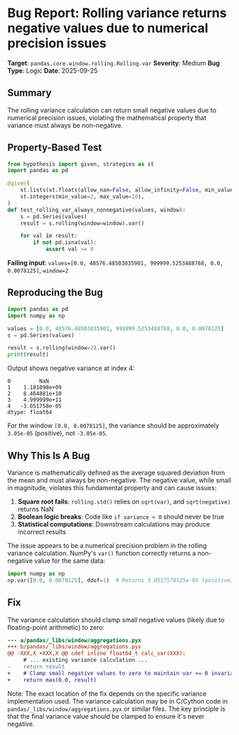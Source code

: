 # Bug Report: Rolling variance returns negative values due to numerical precision issues

**Target**: `pandas.core.window.rolling.Rolling.var`
**Severity**: Medium
**Bug Type**: Logic
**Date**: 2025-09-25

## Summary

The rolling variance calculation can return small negative values due to numerical precision issues, violating the mathematical property that variance must always be non-negative.

## Property-Based Test

```python
from hypothesis import given, strategies as st
import pandas as pd

@given(
    st.lists(st.floats(allow_nan=False, allow_infinity=False, min_value=0, max_value=1e6), min_size=5, max_size=20),
    st.integers(min_value=2, max_value=10),
)
def test_rolling_var_always_nonnegative(values, window):
    s = pd.Series(values)
    result = s.rolling(window=window).var()

    for val in result:
        if not pd.isna(val):
            assert val >= 0
```

**Failing input**: `values=[0.0, 48576.48503035901, 999999.5253488768, 0.0, 0.0078125]`, `window=2`

## Reproducing the Bug

```python
import pandas as pd
import numpy as np

values = [0.0, 48576.48503035901, 999999.5253488768, 0.0, 0.0078125]
s = pd.Series(values)

result = s.rolling(window=2).var()
print(result)
```

Output shows negative variance at index 4:
```
0         NaN
1    1.181098e+09
2    8.464881e+10
3    4.999999e+11
4   -3.051758e-05
dtype: float64
```

For the window `[0.0, 0.0078125]`, the variance should be approximately `3.05e-05` (positive), not `-3.05e-05`.

## Why This Is A Bug

Variance is mathematically defined as the average squared deviation from the mean and must always be non-negative. The negative value, while small in magnitude, violates this fundamental property and can cause issues:

1. **Square root fails**: `rolling.std()` relies on `sqrt(var)`, and `sqrt(negative)` returns NaN
2. **Boolean logic breaks**: Code like `if variance < 0` should never be true
3. **Statistical computations**: Downstream calculations may produce incorrect results

The issue appears to be a numerical precision problem in the rolling variance calculation. NumPy's `var()` function correctly returns a non-negative value for the same data:

```python
import numpy as np
np.var([0.0, 0.0078125], ddof=1)  # Returns 3.0517578125e-05 (positive)
```

## Fix

The variance calculation should clamp small negative values (likely due to floating-point arithmetic) to zero:

```diff
--- a/pandas/_libs/window/aggregations.pyx
+++ b/pandas/_libs/window/aggregations.pyx
@@ -XXX,X +XXX,X @@ cdef inline float64_t calc_var(XXX):
     # ... existing variance calculation ...
-    return result
+    # Clamp small negative values to zero to maintain var >= 0 invariant
+    return max(0.0, result)
```

Note: The exact location of the fix depends on the specific variance implementation used. The variance calculation may be in C/Cython code in `pandas/_libs/window/aggregations.pyx` or similar files. The key principle is that the final variance value should be clamped to ensure it's never negative.